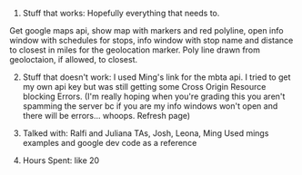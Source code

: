 1) Stuff that works: Hopefully everything that needs to.

Get google maps api, show map with markers and red polyline, open info window with schedules for stops, info window with stop name and distance to closest in miles for the geolocation marker. Poly line drawn from geoloctaion, if allowed, to closest.

2) Stuff that doesn't work: I used Ming's link for the mbta api. I tried to get my own api key but was still getting some Cross Origin Resource blocking Errors. (I'm really hoping when you're grading this you aren't spamming the server bc if you are my info windows won't open and there will be errors... whoops. Refresh page)

3) Talked with: Ralfi and Juliana TAs, Josh, Leona, Ming
Used mings examples and google dev code as a reference

4) Hours Spent: like 20
